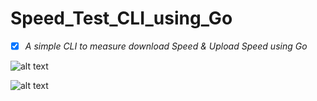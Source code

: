 # Speed_Test_CLI_using_Go
- [x] *A simple CLI to measure download Speed &amp; Upload Speed using Go*

![alt text](https://raw.githubusercontent.com/gophertuts/go-basics/master/gophertuts.svg?sanitize=true)


![alt text](https://encrypted-tbn0.gstatic.com/images?q=tbn%3AANd9GcTjW4AGo3fG9E1aGjOUG24lAA3B-1Jbpaw9nhIr1WEWexypf2Rb)
